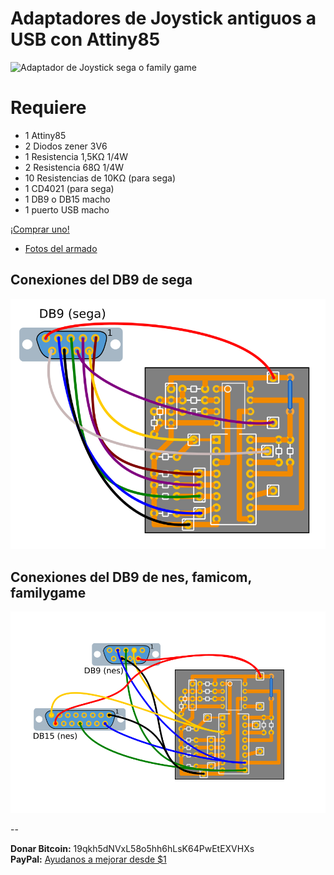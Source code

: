 Adaptadores de Joystick antiguos a USB con Attiny85
===================================================

![Adaptador de Joystick sega o family game](https://maquinaslibres.noblogs.org/files/2015/11/joystick.gif)

Requiere
========

* 1 Attiny85
* 2 Diodos zener 3V6
* 1 Resistencia 1,5KΩ 1/4W 
* 2 Resistencia 68Ω 1/4W
* 10 Resistencias de 10KΩ (para sega)
* 1 CD4021 (para sega)
* 1 DB9 o DB15 macho
* 1 puerto USB macho

<a href="https://maquinaslibres.noblogs.org/joystick-retros/">¡Comprar uno!</a>

* [Fotos del armado](https://maquinaslibres.noblogs.org/kit-de-armado-de-digijoystick/)

Conexiones del DB9 de sega
--------------------------

![DB9](img/db9_sega.png)

Conexiones del DB9 de nes, famicom, familygame
--------------------------

![DB9](img/db9_nes.png)

-- 

**Donar Bitcoin:** 19qkh5dNVxL58o5hh6hLsK64PwEtEXVHXs    
**PayPal:** [Ayudanos a mejorar desde $1](https://www.paypal.com/cgi-bin/webscr?cmd=_s-xclick&hosted_button_id=JMFARRBCYTFG8)

